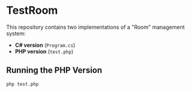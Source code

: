 # TestRoom

This repository contains two implementations of a "Room" management system:

- **C# version** (`Program.cs`)
- **PHP version** (`test.php`)

## Running the PHP Version

```bash
php test.php
